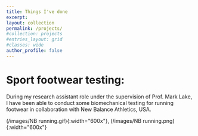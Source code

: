 ```yaml
---
title: Things I've done
excerpt:
layout: collection
permalink: /projects/
#collection: projects
#entries_layout: grid
#classes: wide
author_profile: false
---
```


# Sport footwear testing:

During my research assistant role under the supervision of Prof. Mark Lake, I have been able to conduct some biomechanical testing for running footwear in collaboration with New Balance Athletics, USA.

(/images/NB running.gif){:width="600x"}, (/images/NB running.png){:width="600x"}

